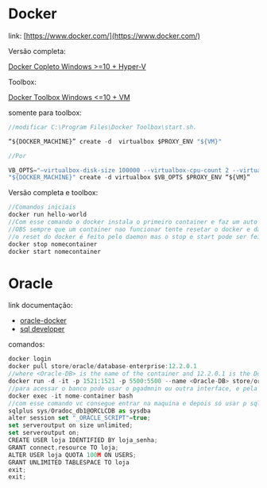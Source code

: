 # Docker
link: [https://www.docker.com/](https://www.docker.com/)

Versão completa: 

[Docker Copleto Windows >=10 + Hyper-V](https://download.docker.com/win/stable/Docker%20for%20Windows%20Installer.exe)

Toolbox:

[Docker Toolbox Windows <=10 + VM](https://docs.docker.com/toolbox/overview/)

somente para toolbox:

```js
//modificar C:\Program Files\Docker Toolbox\start.sh. 

“${DOCKER_MACHINE}” create -d  virtualbox $PROXY_ENV "${VM}"

//Por

VB_OPTS="–virtualbox-disk-size 100000 --virtualbox-cpu-count 2 --virtualbox-memory 2048"
"${DOCKER_MACHINE}" create -d virtualbox $VB_OPTS $PROXY_ENV “${VM}”
```
Versão completa e toolbox:
```js
//Comandos iniciais
docker run hello-world
//Com esse comando o docker instala o primeiro container e faz um auto teste
//OBS sempre que um container nao funcionar tente resetar o docker e dar um stop e start no container
//o reset do docker é feito pelo daemon mas o stop e start pode ser feito com esses comandos
docker stop nomecontainer
docker start nomecontainer
```
# Oracle
link documentação:
- [oracle-docker](https://hub.docker.com/_/oracle-database-enterprise-edition)
- [sql developer](https://www.oracle.com/technetwork/developer-tools/sql-developer/downloads/index.html)

comandos:
```js
docker login
docker pull store/oracle/database-enterprise:12.2.0.1
//where <Oracle-DB> is the name of the container and 12.2.0.1 is the Docker image tag.
docker run -d -it -p 1521:1521 -p 5500:5500 --name <Oracle-DB> store/oracle/database-enterprise:12.2.0.1
//para acessar o banco pode usar o pgadmnin ou outra interface, e pela linha de comando docker segue os comandos abaixo
docker exec -it nome-container bash
//com esse comando vc consegue entrar na maquina e depois só usar p sqlplus
sqlplus sys/Oradoc_db1@ORCLCDB as sysdba
alter session set "_ORACLE_SCRIPT"=true;
set serveroutput on size unlimited;
set serveroutput on;
CREATE USER loja IDENTIFIED BY loja_senha;
GRANT connect,resource TO loja;
ALTER USER loja QUOTA 100M ON USERS;  
GRANT UNLIMITED TABLESPACE TO loja
exit;
exit;
```
